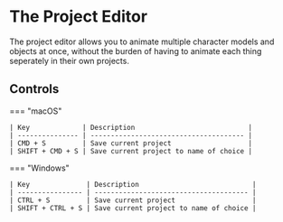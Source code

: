# The Project Editor
The project editor allows you to animate multiple character models and objects at once, without the burden of having to
animate each thing seperately in their own projects.

## Controls

=== "macOS"

    | Key             | Description                            |
    | --------------- | -------------------------------------- |
    | CMD + S         | Save current project                   |
    | SHIFT + CMD + S | Save current project to name of choice |
    
=== "Windows"

    | Key              | Description                            |
    | ---------------- | -------------------------------------- |
    | CTRL + S         | Save current project                   |
    | SHIFT + CTRL + S | Save current project to name of choice |
